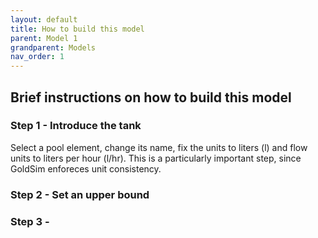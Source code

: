 ```yaml
---
layout: default
title: How to build this model
parent: Model 1
grandparent: Models
nav_order: 1
---
```


## Brief instructions on how to build this model

### Step 1 - Introduce the tank

Select a pool element, change its name, fix the units to liters (l) and flow units to liters per
hour (l/hr). This is a particularly important step, since GoldSim enforeces unit consistency.

### Step 2 - Set an upper bound



### Step 3 - 


